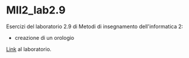 # MII2_lab2.9
Esercizi del laboratorio 2.9 di Metodi di insegnamento dell'informatica 2:
- creazione di un orologio

[Link](https://informa.inf.usi.ch/course/aXZZtAnHDx4E9LCnt/lab/C5XdTkKM3de3zBPNS) al laboratorio.